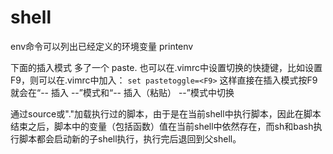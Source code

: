 # shell

env命令可以列出已经定义的环境变量 printenv

下面的插入模式 多了一个 paste. 也可以在.vimrc中设置切换的快捷键，比如设置F9，则可以在.vimrc中加入： `set pastetoggle=<F9>` 这样直接在插入模式按F9就会在“-- 插入 --”模式和“-- 插入（粘贴） --”模式中切换

通过source或"."加载执行过的脚本，由于是在当前shell中执行脚本，因此在脚本结束之后，脚本中的变量（包括函数）值在当前shell中依然存在，而sh和bash执行脚本都会启动新的子shell执行，执行完后退回到父shell。


